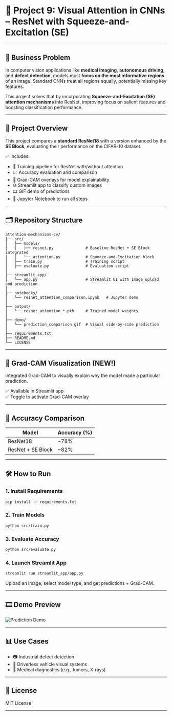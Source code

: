 
# 🧠 Project 9: Visual Attention in CNNs – ResNet with Squeeze-and-Excitation (SE)

---

## 📌 Business Problem

In computer vision applications like **medical imaging**, **autonomous driving**, and **defect detection**, models must **focus on the most informative regions** of an image. Standard CNNs treat all regions equally, potentially missing key features. 

This project solves that by incorporating **Squeeze-and-Excitation (SE) attention mechanisms** into ResNet, improving focus on salient features and boosting classification performance.

---

## 🚀 Project Overview

This project compares a **standard ResNet18** with a version enhanced by the **SE Block**, evaluating their performance on the CIFAR-10 dataset.

✅ Includes:
- 🔁 Training pipeline for ResNet with/without attention
- 📈 Accuracy evaluation and comparison
- 📸 Grad-CAM overlays for model explainability
- 🌐 Streamlit app to classify custom images
- 🎞️ GIF demo of predictions
- 📔 Jupyter Notebook to run all steps

---

## 🗂️ Repository Structure

```
attention-mechanisms-cv/
├── src/
│   ├── models/
│   │   ├── resnet.py              # Baseline ResNet + SE Block integrated
│   │   └── attention.py           # Squeeze-and-Excitation block
│   ├── train.py                   # Training script
│   ├── evaluate.py                # Evaluation script
│
├── streamlit_app/
│   └── app.py                     # Streamlit UI with image upload and prediction
│
├── notebooks/
│   └── resnet_attention_comparison.ipynb   # Jupyter demo
│
├── output/
│   └── resnet_attention_*.pth     # Trained model weights
│
├── demo/
│   └── prediction_comparison.gif  # Visual side-by-side prediction
│
├── requirements.txt
├── README.md
└── LICENSE
```

---

## 📸 Grad-CAM Visualization (NEW!)

Integrated Grad-CAM to visually explain why the model made a particular prediction.

✅ Available in Streamlit app  
✅ Toggle to activate Grad-CAM overlay

---

## 🧪 Accuracy Comparison

| Model            | Accuracy (%) |
|------------------|--------------|
| ResNet18         | ~78%         |
| ResNet + SE Block| ~82%         |

---

## 🛠️ How to Run

### 1. Install Requirements
```bash
pip install -r requirements.txt
```

### 2. Train Models
```bash
python src/train.py
```

### 3. Evaluate Accuracy
```bash
python src/evaluate.py
```

### 4. Launch Streamlit App
```bash
streamlit run streamlit_app/app.py
```

Upload an image, select model type, and get predictions + Grad-CAM.

---

## 🎞️ Demo Preview

![Prediction Demo](demo/prediction_comparison.gif)

---

## 📊 Use Cases

- 📷 Industrial defect detection
- 🚗 Driverless vehicle visual systems
- 🩻 Medical diagnostics (e.g., tumors, X-rays)

---

## 📜 License

MIT License

---
